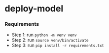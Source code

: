 # deploy-model


### Requirements
 * Step 1: run `python -m venv venv`
 * Step 2: run `source venv/bin/activate`
 * Step 3: run `pip install -r requirements.txt`